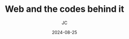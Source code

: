 ---
title: "Web and the codes behind it"
summary: "C++ Sockets Notes"
date: 2024-08-25
tags: ["Web", "HTTP", "OSI", "REST", "Networking"]
author: ["JC"]
draft: true
weight: 0
ShowToc: true
---
